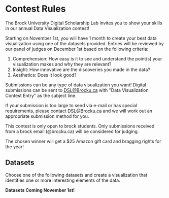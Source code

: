 
# Contest Rules

The Brock University Digital Scholarship Lab invites you to show your skills in our annual Data Visualization contest!

Starting on November 1st, you will have 1 month to create your best data visualization using one of the datasets provided.  Entries will be reviewed by our panel of judges on December 1st based on the following criteria:

 1.  Comprehension: How easy is it to see and understand the point(s) your visualization makes and why they are relevant?
 2.  Insight: How innovative are the discoveries you made in the data?  
 3.  Aesthetics: Does it look good?
 
Submissions can be any type of data visualization you want!  Digital submissions can be sent to [DSL@Brocku.ca](mailto:dsl@brocku.ca) with "Data Visualization Contest Entry" as the subject line.  

If your submission is too large to send via e-mail or has special requirements, please contact [DSL@Brocku.ca](mailto:dsl@brocku.ca) and we will work out an appropriate submission method for you.

This contest is only open to brock students.  Only submissions received from a brock email (@brocku.ca) will be considered for judging.

The chosen winner will get a $25 Amazon gift card and bragging rights for the year!

## Datasets
Choose one of the following datasets and create a visualization that identifies one or more interesting elements of the data.   

**Datasets Coming November 1st!**
